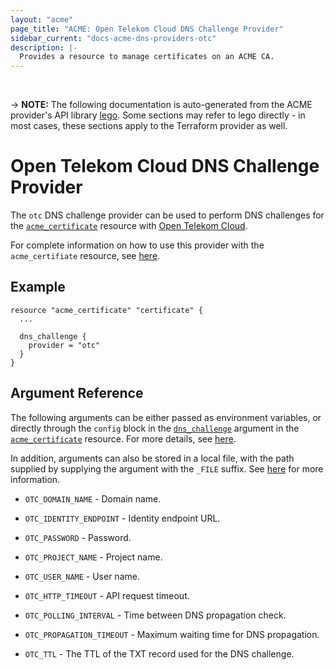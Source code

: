 ```yaml
---
layout: "acme"
page_title: "ACME: Open Telekom Cloud DNS Challenge Provider"
sidebar_current: "docs-acme-dns-providers-otc"
description: |-
  Provides a resource to manage certificates on an ACME CA.
---
```

<br>

-> **NOTE:** The following documentation is auto-generated from the
ACME provider's API library [lego](https://go-acme.github.io/lego/).
Some sections may refer to lego directly - in most cases, these
sections apply to the Terraform provider as well.

# Open Telekom Cloud DNS Challenge Provider

The `otc` DNS challenge provider can be used to perform DNS challenges for
the [`acme_certificate`][resource-acme-certificate] resource with
[Open Telekom Cloud](https://cloud.telekom.de/en).

[resource-acme-certificate]: /docs/providers/acme/r/certificate.html

For complete information on how to use this provider with the `acme_certifiate`
resource, see [here][resource-acme-certificate-dns-challenges].

[resource-acme-certificate-dns-challenges]: /docs/providers/acme/r/certificate.html#using-dns-challenges

## Example

```hcl
resource "acme_certificate" "certificate" {
  ...

  dns_challenge {
    provider = "otc"
  }
}
```
## Argument Reference

The following arguments can be either passed as environment variables, or
directly through the `config` block in the
[`dns_challenge`][resource-acme-certificate-dns-challenge-arg] argument in the
[`acme_certificate`][resource-acme-certificate] resource. For more details, see
[here][resource-acme-certificate-dns-challenges].

[resource-acme-certificate-dns-challenge-arg]: /docs/providers/acme/r/certificate.html#dns_challenge

In addition, arguments can also be stored in a local file, with the path
supplied by supplying the argument with the `_FILE` suffix. See
[here][acme-certificate-file-arg-example] for more information.

[acme-certificate-file-arg-example]: /docs/providers/acme/r/certificate.html#using-variable-files-for-provider-arguments

* `OTC_DOMAIN_NAME` - Domain name.
* `OTC_IDENTITY_ENDPOINT` - Identity endpoint URL.
* `OTC_PASSWORD` - Password.
* `OTC_PROJECT_NAME` - Project name.
* `OTC_USER_NAME` - User name.

* `OTC_HTTP_TIMEOUT` - API request timeout.
* `OTC_POLLING_INTERVAL` - Time between DNS propagation check.
* `OTC_PROPAGATION_TIMEOUT` - Maximum waiting time for DNS propagation.
* `OTC_TTL` - The TTL of the TXT record used for the DNS challenge.



